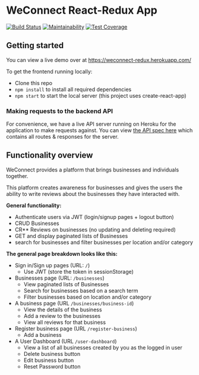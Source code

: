 # WeConnect React-Redux App

[![Build Status](https://travis-ci.org/SoniaRMK/WeConnect-ReactJS.svg?branch=reset-user-password)](https://travis-ci.org/SoniaRMK/WeConnect-ReactJS)
[![Maintainability](https://api.codeclimate.com/v1/badges/b0b8e2fe387306d29bdf/maintainability)](https://codeclimate.com/github/SoniaRMK/WeConnect-ReactJS/maintainability)
[![Test Coverage](https://api.codeclimate.com/v1/badges/b0b8e2fe387306d29bdf/test_coverage)](https://codeclimate.com/github/SoniaRMK/WeConnect-ReactJS/test_coverage)
## Getting started

You can view a live demo over at https://weconnect-redux.herokuapp.com/

To get the frontend running locally:

- Clone this repo
- `npm install` to install all required dependencies
- `npm start` to start the local server (this project uses create-react-app)

### Making requests to the backend API

For convenience, we have a live API server running on Heroku for the application to make requests against. You can view [the API spec here](https://github.com/SoniaRMK/WeConnect/tree/WeConnectAPI-DB) which contains all routes & responses for the server.

 ## Functionality overview

 WeConnect provides a platform that brings businesses and individuals together.

This platform creates awareness for businesses and gives the users the ability to write reviews about the businesses they have interacted with.

**General functionality:**

- Authenticate users via JWT (login/signup pages + logout button)
- CRUD Businesses
- CR** Reviews on businesses (no updating and deleting required)
- GET and display paginated lists of Businesses
- search for businesses and filter businesses per location and/or category

**The general page breakdown looks like this:**

- Sign in/Sign up pages (URL: `/`)
    - Use JWT (store the token in sessionStorage)
- Businesses page (URL: `/businesses`)
    - View paginated lists of Businesses
    - Search for businesses based on a search term
    - Filter businesses based on location and/or category
- A business page (URL `/businesses/business-id`)
    - View the details of the business
    - Add a review to the businesses
    - View all reviews for that business
- Register business page (URL `/register-business`)
    - Add a business
- A User Dashboard (URL `/user-dashboard`) 
    - View a list of all businesses created by you as the logged in user
    - Delete business button
    - Edit business button
    - Reset Password button
